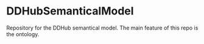 # DDHubSemanticalModel
Repository for the DDHub semantical model. The main feature of this repo is the ontology. 

